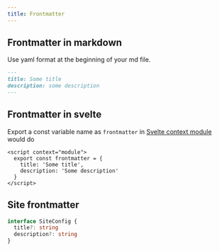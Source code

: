 ```yaml
---
title: Frontmatter
---
```


## Frontmatter in markdown

Use yaml format at the beginning of your md file.

```md
---
title: Some title
description: some description
---
```

## Frontmatter in svelte

Export a const variable name as `frontmatter` in [Svelte context module](https://svelte.dev/docs#component-format-script-context-module) would do

```svelte title="/src/routes/foo/+page.svelte"
<script context="module">
  export const frontmatter = {
    title: 'Some title',
    description: 'Some description'
  }
</script>
```

## Site frontmatter

```ts
interface SiteConfig {
  title?: string
  description?: string
}
```
